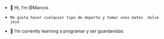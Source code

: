 - 👋 Hi, I’m @Marcos 
-     Me gusta hacer cualquier tipo de deporte y tomar unos mates  dulce jeje
- 🌱 I’m currently learning  a  programar y ser guardavidas 

<!---
Markinho0/Markinho0 is a ✨ special ✨ repository because its `README.md` (this file) appears on your GitHub profile.
You can click the Preview link to take a look at your changes.
--->

